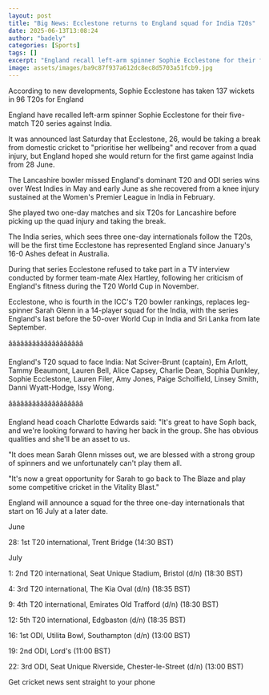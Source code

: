 ```yaml
---
layout: post
title: "Big News: Ecclestone returns to England squad for India T20s"
date: 2025-06-13T13:08:24
author: "badely"
categories: [Sports]
tags: []
excerpt: "England recall left-arm spinner Sophie Ecclestone for their five-match T20 series against India."
image: assets/images/ba9c87f937a612dc8ec8d5703a51fcb9.jpg
---
```


According to new developments, Sophie Ecclestone has taken 137 wickets in 96 T20s for England

England have recalled left-arm spinner Sophie Ecclestone for their five-match T20 series against India.

It was announced last Saturday that Ecclestone, 26, would be taking a break from domestic cricket to "prioritise her wellbeing" and recover from a quad injury, but England hoped she would return for the first game against India from 28 June.

The Lancashire bowler missed England's dominant T20 and ODI series wins over West Indies in May and early June as she recovered from a knee injury sustained at the Women's Premier League in India in February. 

She played two one-day matches and six T20s for Lancashire before picking up the quad injury and taking the break. 

The India series, which sees three one-day internationals follow the T20s, will be the first time Ecclestone has represented England since January's 16-0 Ashes defeat in Australia. 

During that series Ecclestone refused to take part in a TV interview conducted by former team-mate Alex Hartley, following her criticism of England's fitness during the T20 World Cup in November.

Ecclestone, who is fourth in the ICC's T20 bowler rankings, replaces leg-spinner Sarah Glenn in a 14-player squad for the India, with the series England's last before the 50-over World Cup in India and Sri Lanka from late September. 

âââââââââââââââââââ

England's T20 squad to face India: Nat Sciver-Brunt (captain), Em Arlott, Tammy Beaumont, Lauren Bell, Alice Capsey, Charlie Dean, Sophia Dunkley, Sophie Ecclestone, Lauren Filer, Amy Jones, Paige Scholfield, Linsey Smith, Danni Wyatt-Hodge, Issy Wong. 

âââââââââââââââââââ

England head coach Charlotte Edwards said: "It's great to have Soph back, and we're looking forward to having her back in the group. She has obvious qualities and she'll be an asset to us.

"It does mean Sarah Glenn misses out, we are blessed with a strong group of spinners and we unfortunately can't play them all. 

"It's now a great opportunity for Sarah to go back to The Blaze and play some competitive cricket in the Vitality Blast."

England will announce a squad for the three one-day internationals that start on 16 July at a later date. 

June

28: 1st T20 international, Trent Bridge (14:30 BST)

July

1: 2nd T20 international, Seat Unique Stadium, Bristol (d/n) (18:30 BST)

4: 3rd T20 international, The Kia Oval (d/n) (18:35 BST)

9: 4th T20 international, Emirates Old Trafford (d/n) (18:30 BST)

12: 5th T20 international, Edgbaston (d/n) (18:35 BST)

16: 1st ODI, Utilita Bowl, Southampton (d/n) (13:00 BST)

19: 2nd ODI, Lord's (11:00 BST)

22: 3rd ODI, Seat Unique Riverside, Chester-le-Street (d/n) (13:00 BST)

Get cricket news sent straight to your phone

